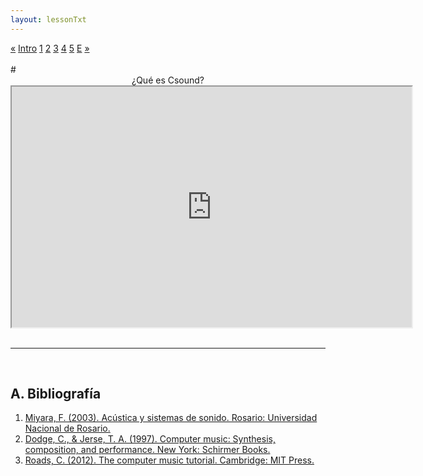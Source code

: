 ```yaml
---
layout: lessonTxt
---
```


<div class="paginationDiv">
<div class="pagination">
  <a class="active" href="#">&laquo;</a>
  <a class="active" href="#">Intro</a>
  <a class="active" href="#">1</a>
  <a onclick="loadOnClick('{{site.baseurl}}/lessons/sintesis_aditiva/chapter1/1.1.1/b/', '1.1.1-b.html','', false)" href="javascript:void(0);">2</a>
  <a class="active" href="#">3</a>
  <a class="active" href="#">4</a>
  <a class="active" href="#">5</a>
  <a class="active" href="#">E</a>
  <a class="active" href="#">&raquo;</a>
</div>
</div>

<br>
# <center>¿Qué es Csound?</center>

<div class="video-container">
<!-- <iframe width="600" height="400" src="https://www.youtube.com/embed/BUfHG6lQLWA">https://docs.google.com/file/d/1G3nqC6hJzWuksssTK0V5zqcfoZACTDEq/preview</iframe> -->
<iframe src="https://docs.google.com/file/d/1TGZzhYPvb40Elcy0sFg_5YlFsDBnyKp6/preview" width="640" height="385" allowfullscreen="true"></iframe>
</div>
<br>
<hr>
<br>

## A. Bibliografía


1. <a href="https://www.fceia.unr.edu.ar/acustica/libro.htm">Miyara, F. (2003). Acústica y sistemas de sonido. Rosario: Universidad Nacional de Rosario.</a>
2. <a href="https://www.cengage.com/c/computer-music-synthesis-composition-and-performance-2e-dodge">Dodge, C., & Jerse, T. A. (1997). Computer music: Synthesis, composition, and performance. New York: Schirmer Books.</a>
3. <a href="https://mitpress.mit.edu/books/computer-music-tutorial">Roads, C. (2012). The computer music tutorial. Cambridge: MIT Press.</a>

<br>

